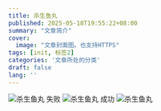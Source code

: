 ```yaml
---
title: 杀生鱼丸
published: 2025-05-18T19:55:22+08:00
summary: "文章简介"
cover:
  image: "文章封面图。也支持HTTPS"
tags: [init, 标签2]
categories: '文章所处的分类'
draft: false 
lang: ''
---
```

![杀生鱼丸](https://https://kgoat.pages.dev/myblog/imgs/f730ecd5-11ec-4386-acd9-dfe9772c8a8f.webp) 失败
![杀生鱼丸](https://pub-7a159f58881c424ea34829ac043baaae.r2.dev/myblog/imgs/60cab3ed-a44f-4305-b83a-d3319c457dda.webp) 成功
![杀生鱼丸](https://pub-7a159f58881c424ea34829ac043baaae.r2.dev/myblog/imgs/cbe0d304-8042-490f-80ad-1c31ced4a2b2.webp)